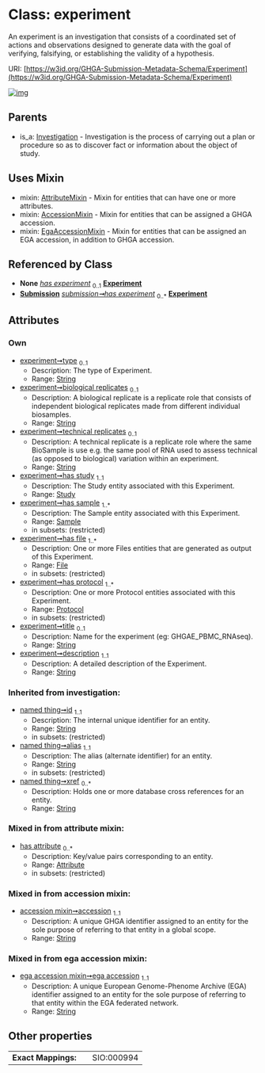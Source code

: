 
# Class: experiment


An experiment is an investigation that consists of a coordinated set of actions and observations designed to generate data with the goal of verifying, falsifying, or establishing the validity of a hypothesis.

URI: [https://w3id.org/GHGA-Submission-Metadata-Schema/Experiment](https://w3id.org/GHGA-Submission-Metadata-Schema/Experiment)


[![img](https://yuml.me/diagram/nofunky;dir:TB/class/[Submission],[Study],[Sample],[Protocol],[Investigation],[File],[Protocol]<has%20protocol%201..*-++[Experiment&#124;type:string%20%3F;biological_replicates:string%20%3F;technical_replicates:string%20%3F;title:string%20%3F;description:string;accession:string;ega_accession:string;id(i):string;alias(i):string;xref(i):string%20*],[File]<has%20file%201..*-++[Experiment],[Sample]<has%20sample%201..*-++[Experiment],[Study]<has%20study%201..1-++[Experiment],[Submission]-%20has%20experiment(i)%200..1>[Experiment],[Submission]++-%20has%20experiment%200..*>[Experiment],[Experiment]uses%20-.->[AttributeMixin],[Experiment]uses%20-.->[AccessionMixin],[Experiment]uses%20-.->[EgaAccessionMixin],[Investigation]^-[Experiment],[EgaAccessionMixin],[AttributeMixin],[Attribute],[AccessionMixin])](https://yuml.me/diagram/nofunky;dir:TB/class/[Submission],[Study],[Sample],[Protocol],[Investigation],[File],[Protocol]<has%20protocol%201..*-++[Experiment&#124;type:string%20%3F;biological_replicates:string%20%3F;technical_replicates:string%20%3F;title:string%20%3F;description:string;accession:string;ega_accession:string;id(i):string;alias(i):string;xref(i):string%20*],[File]<has%20file%201..*-++[Experiment],[Sample]<has%20sample%201..*-++[Experiment],[Study]<has%20study%201..1-++[Experiment],[Submission]-%20has%20experiment(i)%200..1>[Experiment],[Submission]++-%20has%20experiment%200..*>[Experiment],[Experiment]uses%20-.->[AttributeMixin],[Experiment]uses%20-.->[AccessionMixin],[Experiment]uses%20-.->[EgaAccessionMixin],[Investigation]^-[Experiment],[EgaAccessionMixin],[AttributeMixin],[Attribute],[AccessionMixin])

## Parents

 *  is_a: [Investigation](Investigation.md) - Investigation is the process of carrying out a plan or procedure so as to discover fact or information about the object of study.

## Uses Mixin

 *  mixin: [AttributeMixin](AttributeMixin.md) - Mixin for entities that can have one or more attributes.
 *  mixin: [AccessionMixin](AccessionMixin.md) - Mixin for entities that can be assigned a GHGA accession.
 *  mixin: [EgaAccessionMixin](EgaAccessionMixin.md) - Mixin for entities that can be assigned an EGA accession, in addition to GHGA accession.

## Referenced by Class

 *  **None** *[has experiment](has_experiment.md)*  <sub>0..1</sub>  **[Experiment](Experiment.md)**
 *  **[Submission](Submission.md)** *[submission➞has experiment](submission_has_experiment.md)*  <sub>0..\*</sub>  **[Experiment](Experiment.md)**

## Attributes


### Own

 * [experiment➞type](experiment_type.md)  <sub>0..1</sub>
     * Description: The type of Experiment.
     * Range: [String](types/String.md)
 * [experiment➞biological replicates](experiment_biological_replicates.md)  <sub>0..1</sub>
     * Description: A biological replicate is a replicate role that consists of independent biological replicates made from different individual biosamples.
     * Range: [String](types/String.md)
 * [experiment➞technical replicates](experiment_technical_replicates.md)  <sub>0..1</sub>
     * Description: A technical replicate is a replicate role where the same BioSample is use e.g. the same pool of RNA used to assess technical (as opposed to biological) variation within an experiment.
     * Range: [String](types/String.md)
 * [experiment➞has study](experiment_has_study.md)  <sub>1..1</sub>
     * Description: The Study entity associated with this Experiment.
     * Range: [Study](Study.md)
 * [experiment➞has sample](experiment_has_sample.md)  <sub>1..\*</sub>
     * Description: The Sample entity associated with this Experiment.
     * Range: [Sample](Sample.md)
     * in subsets: (restricted)
 * [experiment➞has file](experiment_has_file.md)  <sub>1..\*</sub>
     * Description: One or more Files entities that are generated as output of this Experiment.
     * Range: [File](File.md)
     * in subsets: (restricted)
 * [experiment➞has protocol](experiment_has_protocol.md)  <sub>1..\*</sub>
     * Description: One or more Protocol entities associated with this Experiment.
     * Range: [Protocol](Protocol.md)
     * in subsets: (restricted)
 * [experiment➞title](experiment_title.md)  <sub>0..1</sub>
     * Description: Name for the experiment (eg: GHGAE_PBMC_RNAseq).
     * Range: [String](types/String.md)
 * [experiment➞description](experiment_description.md)  <sub>1..1</sub>
     * Description: A detailed description of the Experiment.
     * Range: [String](types/String.md)

### Inherited from investigation:

 * [named thing➞id](named_thing_id.md)  <sub>1..1</sub>
     * Description: The internal unique identifier for an entity.
     * Range: [String](types/String.md)
     * in subsets: (restricted)
 * [named thing➞alias](named_thing_alias.md)  <sub>1..1</sub>
     * Description: The alias (alternate identifier) for an entity.
     * Range: [String](types/String.md)
     * in subsets: (restricted)
 * [named thing➞xref](named_thing_xref.md)  <sub>0..\*</sub>
     * Description: Holds one or more database cross references for an entity.
     * Range: [String](types/String.md)

### Mixed in from attribute mixin:

 * [has attribute](has_attribute.md)  <sub>0..\*</sub>
     * Description: Key/value pairs corresponding to an entity.
     * Range: [Attribute](Attribute.md)
     * in subsets: (restricted)

### Mixed in from accession mixin:

 * [accession mixin➞accession](accession_mixin_accession.md)  <sub>1..1</sub>
     * Description: A unique GHGA identifier assigned to an entity for the sole purpose of referring to that entity in a global scope.
     * Range: [String](types/String.md)

### Mixed in from ega accession mixin:

 * [ega accession mixin➞ega accession](ega_accession_mixin_ega_accession.md)  <sub>1..1</sub>
     * Description: A unique European Genome-Phenome Archive (EGA) identifier assigned to an entity for the sole purpose of referring to that entity within the EGA federated network.
     * Range: [String](types/String.md)

## Other properties

|  |  |  |
| --- | --- | --- |
| **Exact Mappings:** | | SIO:000994 |

